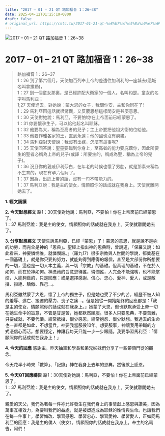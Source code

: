 ```yaml
---
title: "2017 – 01 – 21 QT 路加福音 1：26~38"
date: 2025-04-12T01:25:10+0800
draft: false
# original_url: https://cmtc.tw/2017-01-21-qt-%e8%b7%af%e5%8a%a0%e7%a6%8f%e9%9f%b3-1%ef%bc%9a2638
---
```


![2017 – 01 – 21 QT 路加福音 1：26\~38](/images/qt.jpg   "2017 – 01 – 21 QT 路加福音 1：26\~38")

# 2017 – 01 – 21 QT 路加福音 1：26\~38

> 路加福音 1：26\~37  
> 1：26 到了第六個月，天使加百列奉上帝的差遣往加利利的一座城去(這城名叫拿撒勒)，  
> 1：27 到一個童女那裏，是已經許配大衛家的一個人，名叫約瑟。童女的名字叫馬利亞；  
> 1;27 天使進去，對她說：蒙大恩的女子，我問你安，主和你同在了!  
> 1：29 馬利亞因這話就很驚慌，又反覆思想這樣問安是甚麼意思。  
> 1：30 天使對她說：馬利亞，不要怕!你在上帝面前已經蒙恩了。  
> 1：31 你要懷孕生子，可以給他起名叫耶穌。  
> 1：32 他要為大，稱為至高者的兒子；主上帝要把他祖大衛的位給他。  
> 1：33 他要作雅各家的王，直到永遠；他的國也沒有窮盡。  
> 1：34 馬利亞對天使說：我沒有出嫁，怎麼有這事呢?  
> 1：35 天使回答說：聖靈要臨到你身上，至高者的能力要庇蔭你，因此所要生的聖者必稱為上帝的兒子(或譯：所要生的，稱成為聖，稱為上帝的兒子)。  
> 1：36 況且你的親戚伊利莎白，在年老的時候也懷了男胎，就是那素來稱為不生育的，現在有孕六個月了。  
> 1：37 因為，出於上帝的話，沒有一句不帶能力的。  
> 1：37 馬利亞說：我是主的使女，情願照你的話成就在我身上。天使就離開她去了。

**1.  經文誦讀**

**2.  今天默想經文**
路1：30天使對她說：馬利亞，不要怕！你在上帝面前已經蒙恩了。  
1：37 馬利亞說：我是主的使女，情願照你的話成就在我身上。天使就離開她去了。

**3. 分享默想經文**
天使告訴馬利亞，已經「蒙恩」了！蒙恩的意思，就是說不是妳的功勞，而完全是神的「恩典」。聖經上指出神的恩典時，曾說道，「保羅又說：如此看來，神要憐憫誰，就憐憫誰。」（羅九17）很多宗教與人世間的學說，都奠基在一個基礎上，就是你只要夠努力，就能夠得到應得的報償，甚至是大部份你所想要的一切，這也是一切人本主義，與一切「宗教」的基礎。但真理的基礎，不在於人如何，而在於神如何。神憑祂的旨意恩待誰，憐憫誰，人完全不能強嘴，也不能掌控，人能夠做的，只是回應：或是選擇感謝、信心、忠心、愛神、愛人，或是敵擋、拒絕、驕傲、靠己…。

馬利亞雖然蒙了大恩，懷了上帝的獨生子，但是她也受了不少的苦，經歷不被人知的羞辱、逃亡、搬遷的壓力、喪子之痛…。但是她從一開始始終的回應都是：「我是主的使女，情願照你的話成就在我身上。」她蒙了大恩，但也默默承受上帝一切在她生命中的旨意，不管是甘是苦，她都默然順服。很多人只要恩典，不要苦難，只要成就，不要代價。經常抵擋，很少感恩，經常抱怨、很少默想。我過去的生命也一直都是如此，不想當兵，神要我當服役10年。想要服事，神讓我用帶職的方式憑信心而活。想要穩定，神讓我每天只能一步一步跟隨。我要學習馬利亞：「情願照你的話成就在我身上！」

**4. 今天的回應**
感謝主，昨天抽空和學長和弟兄姊妹們分享了一些帶領門徒的觀念。

今天花半小時來「數算」、「記錄」神在我身上去年的恩典，然後獻上感恩。

**5. 今天QT回應禱告**
路1：30天使對她說：馬利亞，不要怕！你在上帝面前已經蒙恩了。  
1：37 馬利亞說：我是主的使女，情願照你的話成就在我身上。天使就離開她去了。

親愛的天父，我們為著每一件祢允許發生在我們身上的事情獻上感恩與讚美，因為萬事互相效力，為要叫我們的益處，就是被塑造成為耶穌的性情與生命。也讓我們在每一件事上，學習悔改、學習感恩、學習忠心、學習愛神、學習愛人，正如同馬利亞的回應：我是主的僕人（使女），情願照你的話成就在我身上。奉主的名禱告，阿們！
